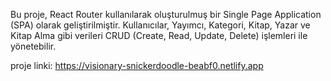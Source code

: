 Bu proje, React Router kullanılarak oluşturulmuş bir Single Page Application (SPA) olarak geliştirilmiştir. Kullanıcılar, Yayımcı, Kategori, Kitap, Yazar ve Kitap Alma gibi verileri CRUD (Create, Read, Update, Delete) işlemleri ile yönetebilir.

proje linki: https://visionary-snickerdoodle-beabf0.netlify.app
